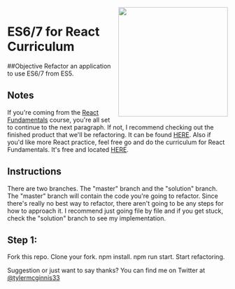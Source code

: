 <img src="http://www.reactjsprogram.com/images/reactjsprogram-500.png" width="250" align="right">

ES6/7 for React Curriculum
========

##Objective
Refactor an application to use ES6/7 from ES5.

## Notes
If you're coming from the [React Fundamentals](http://courses.reactjsprogram.com/courses/reactjsfundamentals) course, you're all set to continue to the next paragraph. If not, I recommend checking out the finished product that we'll be refactoring. It can be found [HERE](http://www.reactjsprogram.com/React-Fundamentals-Project/index.html). Also if you'd like more React practice, feel free go and do the curriculum for React Fundamentals. It's free and located [HERE](https://github.com/ReactjsProgram/react-fundamentals-curriculum).

## Instructions
There are two branches. The "master" branch and the "solution" branch. The "master" branch will contain the code you're going to refactor. Since there's really no best way to refactor, there aren't going to be any steps for how to approach it. I recommend just going file by file and if you get stuck, check the "solution" branch to see my implementation.

## Step 1:
Fork this repo. Clone your fork. npm install. npm run start. Start refactoring.


Suggestion or just want to say thanks? You can find me on Twitter at [@tylermcginnis33](http://twitter.com/tylermcginnis33)
